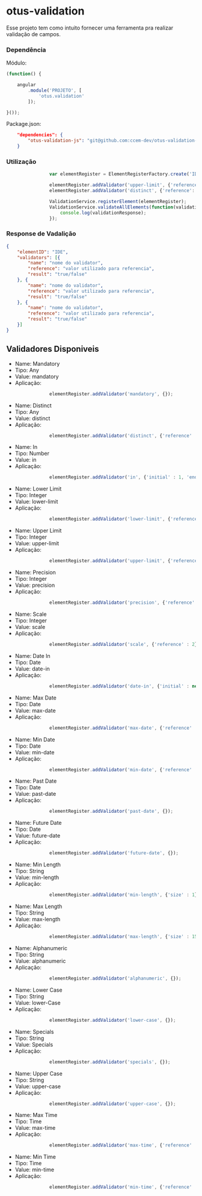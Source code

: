 # otus-validation

Esse projeto tem como intuito fornecer uma ferramenta pra realizar validação de campos.

### Dependência

Módulo:
```javascript
(function() {

    angular
        .module('PROJETO', [
            'otus.validation'
        ]);

}());
```

Package.json:
```json
    "dependencies": {
        "otus-validation-js": "git@github.com:ccem-dev/otus-validation-js.git#dev"
    }
```

### Utilização

```javascript
                var elementRegister = ElementRegisterFactory.create('IDENTIFICADOR', model);

                elementRegister.addValidator('upper-limit', {'reference': 10});
                elementRegister.addValidator('distinct', {'reference': 10});

                ValidationService.registerElement(elementRegister);
                ValidationService.validateAllElements(function(validationResponse){
                    console.log(validationResponse);
                });

```

### Response de Vadalição

```json
{
    "elementID": "IDE",
    "validators": [{
        "name": "nome do validator",
        "reference": "valor utilizado para referencia",
        "result": "true/false"
    }, {
        "name": "nome do validator",
        "reference": "valor utilizado para referencia",
        "result": "true/false"
    }, {
        "name": "nome do validator",
        "reference": "valor utilizado para referencia",
        "result": "true/false"
    }]
}
```

## Validadores Disponiveis

* Name: Mandatory
* Tipo: Any
* Value: mandatory
* Aplicação:
```javascript
                elementRegister.addValidator('mandatory', {});
```

* Name: Distinct
* Tipo: Any
* Value: distinct
* Aplicação:
```javascript
                elementRegister.addValidator('distinct', {'reference' : 10});
```
* Name: In
* Tipo: Number
* Value: in
* Aplicação:
```javascript
                elementRegister.addValidator('in', {'initial' : 1, 'end' : 10});
```

* Name: Lower Limit
* Tipo: Integer
* Value: lower-limit
* Aplicação:
```javascript
                elementRegister.addValidator('lower-limit', {'reference' : 5});
```

* Name: Upper Limit
* Tipo: Integer
* Value: upper-limit
* Aplicação:
```javascript
                elementRegister.addValidator('upper-limit', {'reference' : 100});
```

* Name: Precision
* Tipo: Integer
* Value: precision
* Aplicação:
```javascript
                elementRegister.addValidator('precision', {'reference' : 3});
```

* Name: Scale
* Tipo: Integer
* Value: scale
* Aplicação:
```javascript
                elementRegister.addValidator('scale', {'reference' : 2});
```

* Name: Date In
* Tipo: Date
* Value: date-in
* Aplicação:
```javascript
                elementRegister.addValidator('date-in', {'initial' : new Date(2016,1,1), 'end' : new Date(2017,1,1)});
```

* Name: Max Date
* Tipo: Date
* Value: max-date
* Aplicação:
```javascript
                elementRegister.addValidator('max-date', {'reference' : new Date(2017,1,1)});
```

* Name: Min Date
* Tipo: Date
* Value: min-date
* Aplicação:
```javascript
                elementRegister.addValidator('min-date', {'reference' : new Date(2016,1,1)});
```

* Name: Past Date
* Tipo: Date
* Value: past-date
* Aplicação:
```javascript
                elementRegister.addValidator('past-date', {});
```

* Name: Future Date
* Tipo: Date
* Value: future-date
* Aplicação:
```javascript
                elementRegister.addValidator('future-date', {});
```

* Name: Min Length
* Tipo: String
* Value: min-length
* Aplicação:
```javascript
                elementRegister.addValidator('min-length', {'size' : 1});
```

* Name: Max Length
* Tipo: String
* Value: max-length
* Aplicação:
```javascript
                elementRegister.addValidator('max-length', {'size' : 150});
```

* Name: Alphanumeric
* Tipo: String
* Value: alphanumeric
* Aplicação:
```javascript
                elementRegister.addValidator('alphanumeric', {});
```

* Name: Lower Case
* Tipo: String
* Value: lower-Case
* Aplicação:
```javascript
                elementRegister.addValidator('lower-case', {});
```

* Name: Specials
* Tipo: String
* Value: Specials
* Aplicação:
```javascript
                elementRegister.addValidator('specials', {});
```

* Name: Upper Case
* Tipo: String
* Value: upper-case
* Aplicação:
```javascript
                elementRegister.addValidator('upper-case', {});
```

* Name: Max Time
* Tipo: Time
* Value: max-time
* Aplicação:
```javascript
                elementRegister.addValidator('max-time', {'reference' : '22:00'});
```

* Name: Min Time
* Tipo: Time
* Value: min-time
* Aplicação:
```javascript
                elementRegister.addValidator('min-time', {'reference' : '06:00'});
```
